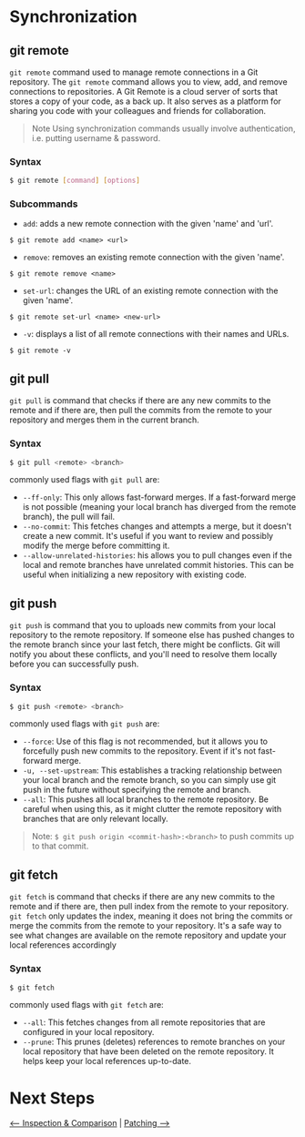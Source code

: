 # Synchronization


## git remote

`git remote` command used to manage remote connections in a Git repository. The `git remote` command allows you to view, add, and remove connections to repositories. A Git Remote is a cloud server of sorts that stores a copy of your code, as a back up. It also serves as a platform for sharing you code with your colleagues and friends for collaboration.

> Note
> Using synchronization commands usually involve authentication, i.e. putting username & password.

### Syntax
```bash
$ git remote [command] [options]
```

### Subcommands

- `add`: adds a new remote connection with the given 'name' and 'url'.

```
$ git remote add <name> <url>
```

- `remove`: removes an existing remote connection with the given 'name'.

```
$ git remote remove <name>
```

- `set-url`: changes the URL of an existing remote connection with the given 'name'.

```
$ git remote set-url <name> <new-url>
```

- `-v`:  displays a list of all remote connections with their names and URLs.

```
$ git remote -v
```

## git pull
`git pull` is command that checks if there are any new commits to the remote and if there are, then pull the commits from the remote to your repository and merges them in the current branch.

### Syntax
```bash
$ git pull <remote> <branch>
```
commonly used flags with `git pull` are:

- `--ff-only`: This only allows fast-forward merges. If a fast-forward merge is not possible (meaning your local branch has diverged from the remote branch), the pull will fail.
- `--no-commit`: This fetches changes and attempts a merge, but it doesn't create a new commit. It's useful if you want to review and possibly modify the merge before committing it.
- `--allow-unrelated-histories`: his allows you to pull changes even if the local and remote branches have unrelated commit histories. This can be useful when initializing a new repository with existing code.

## git push
`git push` is command that you to uploads new commits from your local repository to the remote repository. If someone else has pushed changes to the remote branch since your last fetch, there might be conflicts. Git will notify you about these conflicts, and you'll need to resolve them locally before you can successfully push.

### Syntax
```bash
$ git push <remote> <branch>
```
commonly used flags with `git push` are:

- `--force`: Use of this flag is not recommended, but it allows you to forcefully push new commits to the repository. Event if it's not fast-forward merge.
- `-u, --set-upstream`: This establishes a tracking relationship between your local branch and the remote branch, so you can simply use git push in the future without specifying the remote and branch.
- `--all`: This pushes all local branches to the remote repository. Be careful when using this, as it might clutter the remote repository with branches that are only relevant locally.

> Note:
> `$ git push origin <commit-hash>:<branch>` to push commits up to that commit.

## git fetch
`git fetch` is command that checks if there are any new commits to the remote and if there are, then pull index from the remote to your repository. `git fetch` only updates the index, meaning it does not bring the commits or merge the commits from the remote to your repository. It's a safe way to see what changes are available on the remote repository and update your local references accordingly

### Syntax
```bash
$ git fetch
```

commonly used flags with `git fetch` are:

- `--all`: This fetches changes from all remote repositories that are configured in your local repository.
- `--prune`: This prunes (deletes) references to remote branches on your local repository that have been deleted on the remote repository. It helps keep your local references up-to-date.


# Next Steps
[<-- Inspection & Comparison](InspectionAndComparison.md) | [Patching -->](Patching.md)
